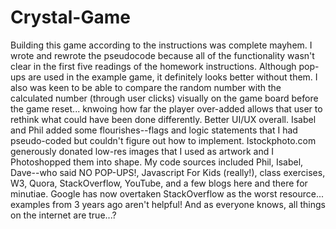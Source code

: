 # Crystal-Game

Building this game according to the instructions was complete mayhem. I wrote and rewrote the pseudocode because all of the functionality wasn't clear in the first five readings of the homework instructions. Although pop-ups are used in the example game, it definitely looks better without them. I also was keen to be able to compare the random number with the calculated number (through user clicks) visually on the game board before the game reset... knwoing how far the player over-added allows that user to rethink what could have been done differently. Better UI/UX overall.
Isabel and Phil added some flourishes--flags and logic statements that I had pseudo-coded but couldn't figure out how to implement. 
Istockphoto.com generously donated low-res images that I used as artwork and I Photoshopped them into shape.
My code sources included Phil, Isabel, Dave--who said NO POP-UPS!, Javascript For Kids (really!), class exercises, W3, Quora, StackOverflow, YouTube, and a few blogs here and there for minutiae. Google has now overtaken StackOverflow as the worst resource... examples from 3 years ago aren't helpful! And as everyone knows, all things on the internet are true...?
